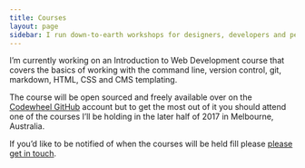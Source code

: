 ```yaml
---
title: Courses
layout: page
sidebar: I run down-to-earth workshops for designers, developers and people interested in how this sentence actually got here.
---
```

I’m currently working on an Introduction to Web Development course that covers the basics of working with the command line, version control, git, markdown, HTML, CSS and CMS templating.

The course will be open sourced and freely available over on the [Codewheel GitHub](http://github.com/codewheel) account but to get the most out of it you should attend one of the courses I’ll be holding in the later half of 2017 in Melbourne, Australia.

If you’d like to be notified of when the courses will be held fill please [please get in touch](mailto:sam@margalit.com.au).

